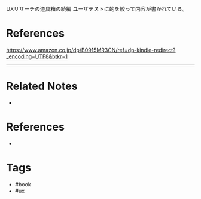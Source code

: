 UXリサーチの道具箱の続編
ユーザテストに的を絞って内容が書かれている。

# References
https://www.amazon.co.jp/dp/B0915MR3CN/ref=dp-kindle-redirect?_encoding=UTF8&btkr=1

---
# Related Notes
- 

# References
- 

# Tags
- #book 
- #ux 